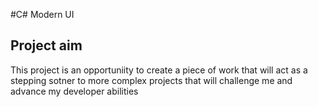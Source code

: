 #C# Modern UI

## Project aim
This project is an opportuniity to create a piece of work that will act as a stepping sotner to more complex projects that will challenge me and advance my developer abilities 
